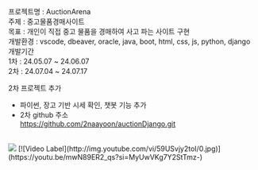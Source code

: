 프로젝트명 : AuctionArena<br/>
주제 : 중고물품경매사이트<br/>
목표 : 개인이 직접 중고 물품을 경매하여 사고 파는 사이트 구현<br/>
개발환경 : vscode, dbeaver, oracle, java, boot, html, css, js, python, django<br/>
개발기간<br/>
1차 : 24.05.07 ~ 24.06.07<br/>
2차 : 24.07.04 ~ 24.07.17<br/>

2차 프로젝트 추가<br/>
- 파이썬, 장고 기반 시세 확인, 챗봇 기능 추가<br/>
- 2차 github 주소<br/>
https://github.com/2naayoon/auctionDjango.git<br/>
<br/>
<img src="https://github.com/user-attachments/assets/67897e11-2861-463b-af88-e5cddac8be58" />
[![Video Label](http://img.youtube.com/vi/59USvjy2toI/0.jpg)](https://youtu.be/mwN89ER2_qs?si=MyUwVKg7Y2StTmz-)
